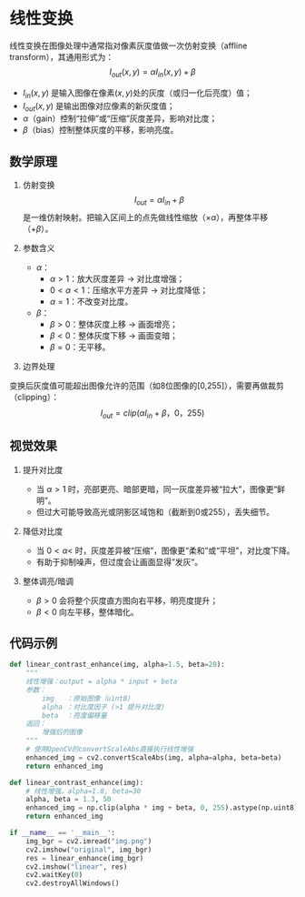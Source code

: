 # 线性变换

线性变换在图像处理中通常指对像素灰度值做一次仿射变换（affline transform），其通用形式为：
$$I_{out}(x,y) = \alpha I_{in}(x,y) + \beta$$

- $I_{in}(x,y)$ 是输入图像在像素$(x,y)$处的灰度（或归一化后亮度）值；
- $I_{out}(x,y)$ 是输出图像对应像素的新灰度值；
- $\alpha$（gain）控制“拉伸”或“压缩”灰度差异，影响对比度；
- $\beta$（bias）控制整体灰度的平移，影响亮度。

## 数学原理

1. 仿射变换
$$I_{out} = \alpha I_{in} + \beta$$
是一维仿射映射。把输入区间上的点先做线性缩放（$\times \alpha$），再整体平移（$+\beta$）。

2. 参数含义
   - $\alpha$：
     - $\alpha \gt 1$：放大灰度差异 -> 对比度增强；
     - $0 \lt \alpha \lt 1$：压缩水平方差异 -> 对比度降低；
     - $\alpha = 1$：不改变对比度。
   - $\beta$：
     - $\beta \gt 0$：整体灰度上移 -> 画面增亮；
     - $\beta \lt 0$：整体灰度下移 -> 画面变暗；
     - $\beta = 0$：无平移。
3. 边界处理

变换后灰度值可能超出图像允许的范围（如8位图像的[0,255]），需要再做裁剪（clipping）：
$$I_{out} = clip(\alpha I_{in} + \beta，0，255)$$

## 视觉效果

1. 提升对比度
   - 当 $\alpha \gt 1$ 时，亮部更亮、暗部更暗，同一灰度差异被“拉大”，图像更“鲜明”。
   - 但过大可能导致高光或阴影区域饱和（截断到0或255），丢失细节。

2. 降低对比度
   - 当 $0 \lt \alpha \lt$ 时，灰度差异被“压缩”，图像更“柔和”或“平坦”，对比度下降。
   - 有助于抑制噪声，但过度会让画面显得”发灰“。
3. 整体调亮/暗调
   - $\beta \gt 0$ 会将整个灰度直方图向右平移，明亮度提升；
   - $\beta \lt 0$ 向左平移，整体暗化。

## 代码示例

```Python
def linear_contrast_enhance(img, alpha=1.5, beta=20):
    """
    线性增强：output = alpha * input + beta
    参数：
        img   ：原始图像（uint8）
        alpha ：对比度因子 (>1 提升对比度)
        beta  ：亮度偏移量
    返回：
        增强后的图像
    """
    # 使用OpenCV的convertScaleAbs直接执行线性增强
    enhanced_img = cv2.convertScaleAbs(img, alpha=alpha, beta=beta)
    return enhanced_img

def linear_contrast_enhance(img):
    # 线性增强，alpha=1.8, beta=30
    alpha, beta = 1.3, 50
    enhanced_img = np.clip(alpha * img + beta, 0, 255).astype(np.uint8)
    return enhanced_img

if __name__ == '__main__':
    img_bgr = cv2.imread("img.png")
    cv2.imshow("original", img_bgr)
    res = linear_enhance(img_bgr)
    cv2.imshow("linear", res)
    cv2.waitKey(0)
    cv2.destroyAllWindows()
```

